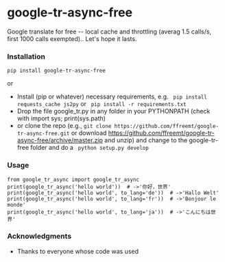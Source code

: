 # google-tr-async-free

Google translate for free -- local cache and throttling (averag 1.5 calls/s, first 1000 calls exempted).. Let's hope it lasts.

### Installation

```pip install google-tr-async-free```

or

* Install (pip or whatever) necessary requirements, e.g. ```
pip install requests_cache js2py``` or ```
pip install -r requirements.txt```
* Drop the file google_tr.py in any folder in your PYTHONPATH (check with import sys; print(sys.path)
* or clone the repo (e.g., ```git clone https://github.com/ffreemt/google-tr-async-free.git``` or download https://github.com/ffreemt/google-tr-async-free/archive/master.zip and unzip) and change to the google-tr-free folder and do a ```
python setup.py develop```

### Usage

```
from google_tr_async import google_tr_async
print(google_tr_async('hello world'))  # ->'你好，世界'
print(google_tr_async('hello world', to_lang='de'))  # ->'Hallo Welt'
print(google_tr_async('hello world', to_lang='fr'))  # ->'Bonjour le monde'
print(google_tr_async('hello world', to_lang='ja'))  # ->'こんにちは世界'
```

### Acknowledgments

* Thanks to everyone whose code was used

